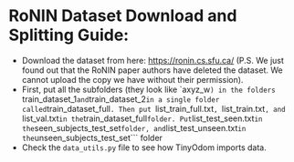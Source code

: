 # RoNIN Dataset Download and Splitting Guide:

- Download the dataset from here: https://ronin.cs.sfu.ca/ (P.S. We just found out that the RoNIN paper authors have deleted the dataset. We cannot upload the copy we have without their permission).
- First, put all the subfolders (they look like `axyz_w```) in the folders ```train_dataset_1``` and ```train_dataset_2``` in a single folder called ```train_dataset_full```. Then put ```list_train_full.txt```, ```list_train.txt```, and ```list_val.txt``` in the ```train_dataset_full``` folder. Put ```list_test_seen.txt``` in the ```seen_subjects_test_set``` folder, and ```list_test_unseen.txt``` in the ```unseen_subjects_test_set``` folder
- Check the ```data_utils.py``` file to see how TinyOdom imports data.
